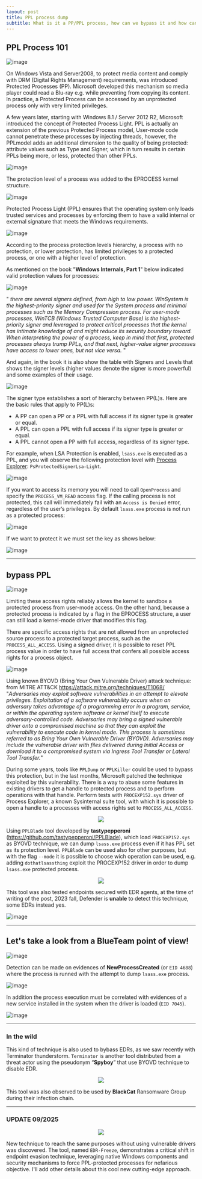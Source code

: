 ```yaml
---
layout: post
title: PPL process dump
subtitle: What is it a PP/PPL process, how can we bypass it and how can we detect related bypass attempt pattern? keep reading.
---
```


>

## PPL Process 101

![image](https://github.com/user-attachments/assets/31abe4ca-9b00-442f-8c00-5750b4922932)

On Windows Vista and Server2008, to protect media content and comply with DRM (Digital Rights Management) requirements, was introduced Protected Processes (PP). Microsoft developed this mechanism so media player could read a Blu-ray e.g. while preventing from copying its content. In practice, a Protected Process can be accessed by an unprotected process only with very limited privileges.

A few years later, starting with Windows 8.1 / Server 2012 R2, Microsoft introduced the concept of Protected Process Light. PPL is actually an extension of the previous Protected Process model, User-mode code cannot penetrate these processes by injecting threads, however, the PPLmodel adds an additional dimension to the quality of being protected: attribute values such as Type and Signer, which in turn results in certain PPLs being more, or less, protected than other PPLs.

![image](https://github.com/user-attachments/assets/f1fc42fc-bba5-431f-852d-0dc2a71c5809)

The protection level of a process was added to the EPROCESS kernel structure.

![image](https://github.com/user-attachments/assets/d3506617-780b-425d-9c97-e87d4a1909fc)

Protected Process Light (PPL) ensures that the operating system only loads trusted services and processes by enforcing them to have a valid internal or external signature that meets the Windows requirements. 

![image](https://github.com/user-attachments/assets/b98d4bb7-6aba-4636-8dc2-9fa99966c601)

According to the process protection levels hierarchy, a process with no protection, or lower protection, has limited privileges to a protected process, or one with a higher level of protection.

As mentioned on the book "**Windows Internals, Part 1**" below indicated valid protection values for processes:

![image](https://github.com/user-attachments/assets/7ee36c64-3362-4c56-87cf-342f31dd3423)

" *there are several signers defined, from high to low power. WinSystem is the highest-priority signer and used for the System process and minimal processes such as the Memory Compression process. For user-mode processes, WinTCB (Windows Trusted Computer Base) is the highest-priority signer and leveraged to protect critical processes that the kernel has intimate knowledge of and might reduce its security boundary toward. When interpreting the power of a process, keep in mind that first, protected processes always trump PPLs, and that next, higher-value signer processes have access to lower ones, but not vice versa.* "

And again, in the book it is also show the table with Signers and Levels that shows the signer levels (higher values denote the signer is more powerful) and some examples of their usage. 

![image](https://github.com/user-attachments/assets/cf40ddda-4572-45a1-a0ad-67eeea49c28d)

The signer type establishes a sort of hierarchy between PP(L)s. Here are the basic rules that apply to PP(L)s:
- A PP can open a PP or a PPL with full access if its signer type is greater or equal.
- A PPL can open a PPL with full access if its signer type is greater or equal.
- A PPL cannot open a PP with full access, regardless of its signer type.

For example, when LSA Protection is enabled, `lsass.exe` is executed as a PPL, and you will observe the following protection level with [Process Explorer](https://docs.microsoft.com/en-us/sysinternals/downloads/process-explorer): `PsProtectedSignerLsa-Light`. 

![image](https://github.com/user-attachments/assets/bc035c7f-568b-4dcf-aec6-ba185156747b)

If you want to access its memory you will need to call `OpenProcess` and specify the `PROCESS_VM_READ` access flag. If the calling process is not protected, this call will immediately fail with an `Access is Denied` error, regardless of the user’s privileges.
By default `lsass.exe` process is not run as a protected process:

![image](https://github.com/user-attachments/assets/2cc7d82d-ffea-4cc7-b7f2-710515d41f3f)

If we want to protect it we must set the key as shows below:

![image](https://github.com/user-attachments/assets/25f3fd77-fe95-4081-9e5e-451ba77fb36c)

---
## bypass PPL

![image](https://github.com/user-attachments/assets/f833e0aa-d764-466e-bbf5-75ea82efa941)

Limiting these access rights reliably allows the kernel to sandbox a protected process from user-mode access. On the other hand, because a protected process is indicated by a flag in the EPROCESS structure, a user can still load a kernel-mode driver that modifies this flag.

There are specific access rights that are not allowed from an unprotected source process to a protected target process, such as the `PROCESS_ALL_ACCESS`. Using a signed driver, it is possible to reset PPL process value in order to have full access that confers all possible access rights for a process object.

![image](https://github.com/user-attachments/assets/08fa4dd6-e7a6-4ae8-881b-1f479bf1d8bb)

Using known BYOVD (Bring Your Own Vulnerable Driver) attack technique: from MITRE ATT&CK https://attack.mitre.org/techniques/T1068/
"*Adversaries may exploit software vulnerabilities in an attempt to elevate privileges. Exploitation of a software vulnerability occurs when an adversary takes advantage of a programming error in a program, service, or within the operating system software or kernel itself to execute adversary-controlled code. Adversaries may bring a signed vulnerable driver onto a compromised machine so that they can exploit the vulnerability to execute code in kernel mode. This process is sometimes referred to as Bring Your Own Vulnerable Driver (BYOVD). Adversaries may include the vulnerable driver with files delivered during Initial Access or download it to a compromised system via Ingress Tool Transfer or Lateral Tool Transfer.*"

During some years, tools like `PPLDump` or `PPLKiller` could be used to bypass this protection, but in the last months, Microsoft patched the technique exploited by this vulnerability. 
There is a way to abuse some features in existing drivers to get a handle to protected process and to perform operations with that handle. Perform tests with `PROCEXP152.sys` driver of Process Explorer, a known Sysinternal suite tool, with which it is possible to open a handle to a processes with access rights set to `PROCESS_ALL_ACCESS`. 

<p align=center><img src="https://github.com/user-attachments/assets/0272c3d9-f905-4d1c-b876-69ebf8789781" /></p>

Using `PPLBlade` tool developed by **tastypepperoni** (https://github.com/tastypepperoni/PPLBlade), which load `PROCEXP152.sys` as BYOVD technique, we can dump `lsass.exe` process even if it has PPL set as its protection level.
`PPLBlade` can be used also for other purposes, but with the flag `--mode` it is possible to choose wich operation can be used, e.g. adding `dothatlsassthing` exploit the PROCEXP152 driver in order to dump `lsass.exe` protected process.

<p align=center><img src="https://github.com/user-attachments/assets/ca38e088-c219-4d32-9970-722ae52ea23b" /></p>

This tool was also tested endpoints secured with EDR agents, at the time of writing of the post, 2023 fall, Defender is **unable** to detect this technique, some EDRs instead yes.

![image](https://github.com/user-attachments/assets/83873c5d-1f8b-45b1-a4b4-452a26c920f9)


---

## Let's take a look from a BlueTeam point of view!

![image](https://github.com/user-attachments/assets/a2ad5c44-8d5a-4a0f-b373-7f8f67ef82c5)

Detection can be made on evidences of **NewProcessCreated** (or `EID 4688`) where the process is runned with the attempt to dump `lsass.exe` process.

![image](https://github.com/user-attachments/assets/6a24a927-7691-43d5-999e-1300cb031d84)

In addition the process execution must be correlated with evidences of a new service installed in the system when the driver is loaded (`EID 7045`).

![image](https://github.com/user-attachments/assets/098c7319-30f5-4b92-97fb-2cbc59ba4be1)


---

### In the wild

This kind of technique is also used to bybass EDRs, as we saw recently with Terminator thunderstorm. `Terminator` is another tool distributed from a threat actor using the pseudonym “**Spyboy**” that use BYOVD technique to disable EDR. 

<p align=center><img src="https://github.com/user-attachments/assets/132c7468-cb5e-455d-9408-809046d7a309" /></p>

This tool was also observed to be used by **BlackCat** Ransomware Group during their infection chain.

---

### UPDATE 09/2025

<p align=center><img src="https://github.com/user-attachments/assets/277ef593-d079-44f7-a9af-da3de6ee817c" /></p>

New technique to reach the same purposes without using vulnerable drivers was discovered. The tool, named `EDR-Freeze`, demonstrates a critical shift in endpoint evasion technique, leveraging native Windows components and security mechanisms to force PPL-protected processes for nefarious objective. I'll add other details about this cool new cutting-edge approach.


